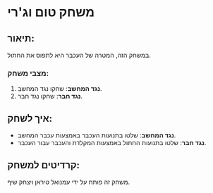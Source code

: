 # משחק טום וג'רי

## תיאור:
במשחק הזה, המטרה של העכבר היא לתפוס את החתול.

### מצבי משחק:
1. **נגד המחשב**: שחקו נגד המחשב.
2. **נגד חבר**: שחקו נגד חבר.

## איך לשחק:
- **נגד המחשב**: שלטו בתנועות העכבר באמצעות עכבר המחשב.
- **נגד חבר**: שלטו בתנועות החתול באמצעות המקלדת והעכבר עבור העכבר.

## קרדיטים למשחק:
משחק זה פותח על ידי עמנואל טיראן ויצחק שיף.